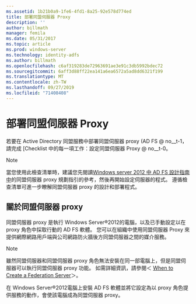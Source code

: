 ```yaml
---
ms.assetid: 1b21b0a9-1fe6-4fd1-8a25-92e578d774ed
title: 部署同盟伺服器 Proxy
description: ''
author: billmath
manager: femila
ms.date: 05/31/2017
ms.topic: article
ms.prod: windows-server
ms.technology: identity-adfs
ms.author: billmath
ms.openlocfilehash: c6af319283de72963691ae3e91c3db5992bdec72
ms.sourcegitcommit: 6aff3d88ff22ea141a6ea6572a5ad8dd6321f199
ms.translationtype: MT
ms.contentlocale: zh-TW
ms.lasthandoff: 09/27/2019
ms.locfileid: "71408408"
---
```

# <a name="deploying-federation-server-proxies"></a>部署同盟伺服器 Proxy

若要在 Active Directory 同盟服務中部署同盟伺服器 proxy \(AD FS @ no__t-1，請完成 [Checklist 中的每一項工作：設定同盟伺服器 Proxy @ no__t-0。  
  
> [!NOTE]  
> 當您使用此檢查清單時，建議您先閱讀[Windows server 2012 中 AD FS 設計指南中](https://technet.microsoft.com/library/dd807036.aspx)的同盟伺服器 proxy 規劃指引的參考，然後再開始設定伺服器的程式。 遵循檢查清單可進一步瞭解同盟伺服器 proxy 的設計和部署程式。  
  
## <a name="about-federation-server-proxies"></a>關於同盟伺服器 proxy  
同盟伺服器 proxy 是執行 Windows Server®2012的電腦，以及已手動設定以在 proxy 角色中採取行動的 AD FS 軟體。 您可以在組織中使用同盟伺服器 Proxy 來提供網際網路用戶端與公司網路防火牆後方同盟伺服器之間的媒介服務。  
  
> [!NOTE]  
> 雖然同盟伺服器和同盟伺服器 proxy 角色無法安裝在同一部電腦上，但是同盟伺服器可以執行同盟伺服器 proxy 功能。 如需詳細資訊，請參閱＜ [When to Create a Federation Server](https://technet.microsoft.com/library/dd807101.aspx)＞。  
  
在 Windows Server®2012電腦上安裝 AD FS 軟體並將它設定為以 proxy 角色提供服務的動作，會使該電腦成為同盟伺服器 proxy。  
  

